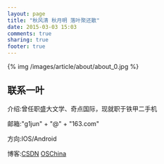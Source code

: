 ```yaml
---
layout: page
title: "秋风清 秋月明 落叶聚还散"
date: 2015-03-03 15:03
comments: true
sharing: true
footer: true
---
```


{% img /images/article/about/about_0.jpg %}



## 联系一叶


介绍:曾任职盛大文学、奇点国际，现就职于铁甲二手机

邮箱:"g1jun" + "@" + "163.com"

方向:IOS/Android

博客:[CSDN](http://blog.csdn.net/g1jun)  [OSChina](http://my.oschina.net/taptale)

